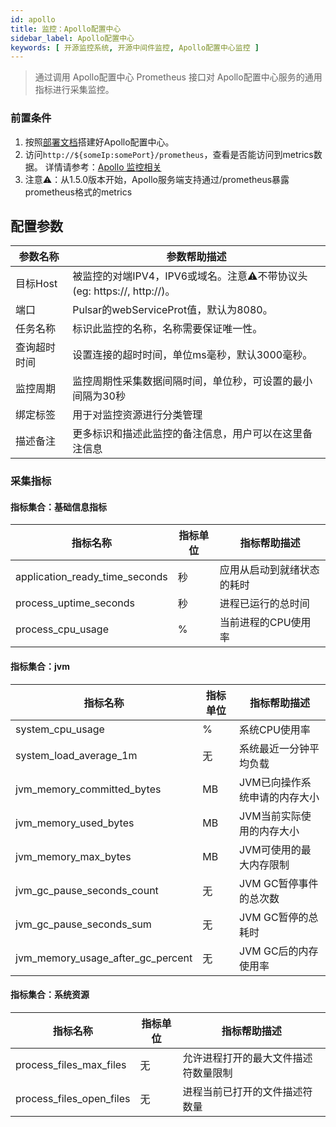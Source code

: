 ```yaml
---
id: apollo
title: 监控：Apollo配置中心
sidebar_label: Apollo配置中心
keywords: [ 开源监控系统, 开源中间件监控, Apollo配置中心监控 ]
---
```


> 通过调用 Apollo配置中心 Prometheus 接口对 Apollo配置中心服务的通用指标进行采集监控。

### 前置条件

1. 按照[部署文档](https://www.apolloconfig.com/#/en/deployment/quick-start)搭建好Apollo配置中心。
2. 访问```http://${someIp:somePort}/prometheus```，查看是否能访问到metrics数据。
   详情请参考：[Apollo 监控相关](https://www.apolloconfig.com/#/en/design/apollo-design?id=v-monitoring-related)
3. 注意⚠️：从1.5.0版本开始，Apollo服务端支持通过/prometheus暴露prometheus格式的metrics

## 配置参数

| 参数名称   | 参数帮助描述                                               |
|--------|------------------------------------------------------|
| 目标Host | 被监控的对端IPV4，IPV6或域名。注意⚠️不带协议头(eg: https://, http://)。 |
| 端口     | Pulsar的webServiceProt值，默认为8080。                      |
| 任务名称   | 标识此监控的名称，名称需要保证唯一性。                                  |
| 查询超时时间 | 设置连接的超时时间，单位ms毫秒，默认3000毫秒。                           |
| 监控周期   | 监控周期性采集数据间隔时间，单位秒，可设置的最小间隔为30秒                       |
| 绑定标签   | 用于对监控资源进行分类管理                                        |
| 描述备注   | 更多标识和描述此监控的备注信息，用户可以在这里备注信息                          |

### 采集指标

#### 指标集合：基础信息指标

| 指标名称                           | 指标单位 | 指标帮助描述        |
|--------------------------------|------|---------------|
| application_ready_time_seconds | 秒    | 应用从启动到就绪状态的耗时 |
| process_uptime_seconds         | 秒    | 进程已运行的总时间     |
| process_cpu_usage              | %    | 当前进程的CPU使用率   |

#### 指标集合：jvm

| 指标名称                              | 指标单位 | 指标帮助描述           |
|-----------------------------------|------|------------------|
| system_cpu_usage                  | %    | 系统CPU使用率         |
| system_load_average_1m            | 无    | 系统最近一分钟平均负载      |
| jvm_memory_committed_bytes        | MB   | JVM已向操作系统申请的内存大小 |
| jvm_memory_used_bytes             | MB   | JVM当前实际使用的内存大小   |
| jvm_memory_max_bytes              | MB   | JVM可使用的最大内存限制    |
| jvm_gc_pause_seconds_count        | 无    | JVM GC暂停事件的总次数   |
| jvm_gc_pause_seconds_sum          | 无    | JVM GC暂停的总耗时     |
| jvm_memory_usage_after_gc_percent | 无    | JVM GC后的内存使用率    |

#### 指标集合：系统资源

| 指标名称                     | 指标单位 | 指标帮助描述             |
|--------------------------|------|--------------------|
| process_files_max_files  | 无    | 允许进程打开的最大文件描述符数量限制 |
| process_files_open_files | 无    | 进程当前已打开的文件描述符数量    |
